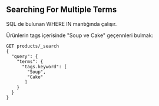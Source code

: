 ## Searching For Multiple Terms

SQL de bulunan WHERE IN mantığında çalışır.

Ürünlerin tags içerisinde "Soup ve Cake" geçennleri bulmak:

```
GET products/_search
{
  "query": {
    "terms": {
      "tags.keyword": [
        "Soup",
        "Cake"
       ]
    }
  }
}
```